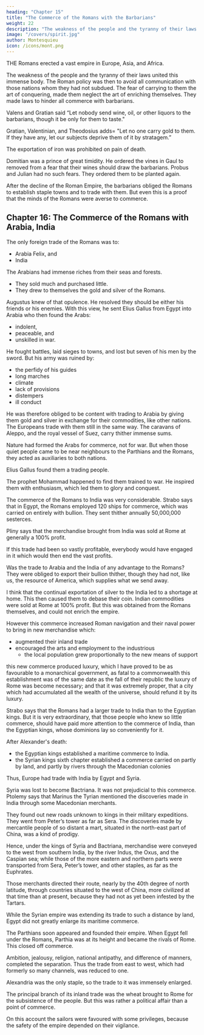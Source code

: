 ```yaml
---
heading: "Chapter 15"
title: "The Commerce of the Romans with the Barbarians"
weight: 22
description: "The weakness of the people and the tyranny of their laws united this immense body. The Roman policy was then to avoid all communication with those nations whom they had not subdued"
image: "/covers/spirit.jpg"
author: Montesquieu
icon: /icons/mont.png
---
```




THE Romans erected a vast empire in Europe, Asia, and Africa.

The weakness of the people and the tyranny of their laws united this immense body. The Roman policy was then to avoid all communication with those nations whom they had not subdued. The fear of carrying to them the art of conquering, made them neglect the art of enriching themselves.
They made laws to hinder all commerce with barbarians.

Valens and Gratian said “Let nobody send wine, oil, or other liquors to the barbarians, though it be only for them to taste." 

Gratian, Valentinian, and Theodosius adds= "Let no one carry gold to them. If they have any, let our subjects deprive them of it by stratagem.”

The exportation of iron was prohibited on pain of death.

Domitian was a prince of great timidity. He ordered the vines in Gaul to removed from a fear that their wines should draw the barbarians. Probus and Julian had no such fears. They ordered them to be planted again.

After the decline of the Roman Empire, the barbarians obliged the Romans to establish staple towns and to trade with them. But even this is a proof that the minds of the Romans were averse to commerce.



## Chapter 16: The Commerce of the Romans with Arabia, India

The only foreign trade of the Romans was to:
- Arabia Felix, and
- India

The Arabians had immense riches from their seas and forests.
- They sold much and purchased little.
- They drew to themselves the gold and silver of the Romans.

Augustus knew of that opulence. He resolved they should be either his friends or his enemies.
With this view, he sent Elius Gallus from Egypt into Arabia who then found the Arabs:
- indolent, 
- peaceable, and 
- unskilled in war.

He fought battles, laid sieges to towns, and lost but seven of his men by the sword. But his army was ruined by:
- the perfidy of his guides
- long marches
- climate
- lack of provisions
- distempers
- ill conduct

He was therefore obliged to be content with trading to Arabia by giving them gold and silver in exchange for their commodities, like other nations. The Europeans trade with them still in the same way. The caravans of Aleppo, and the royal vessel of Suez, carry thither immense sums.

Nature had formed the Arabs for commerce, not for war. But when those quiet people came to be near neighbours to the Parthians and the Romans, they acted as auxiliaries to both nations.

Elius Gallus found them a trading people.

The prophet Mohammad happened to find them trained to war. He inspired them with enthusiasm, which led them to glory and conquest.

The commerce of the Romans to India was very considerable.
Strabo says that in Egypt, the Romans employed 120 ships for commerce, which was carried on entirely with bullion.
They sent thither annually 50,000,000 sesterces.

Pliny says that the merchandise brought from India was sold at Rome at generally a 100% profit.

If this trade had been so vastly profitable, everybody would have engaged in it which would then end the vast profits. 

Was the trade to Arabia and the India of any advantage to the Romans?
They were obliged to export their bullion thither, though they had not, like us, the resource of America, which supplies what we send away.

I think that the continual exportation of silver to the India led to a shortage at home. This then caused them to debase their coin. Indian commodities were sold at Rome at 100% profit. But this was obtained from the Romans themselves, and could not enrich the empire.

However this commerce increased Roman navigation and their naval power to bring in new merchandise which:
- augmented their inland trade
- encouraged the arts and employment to the industrious
  - the local population grew proportionally to the new means of support

this new commerce produced luxury, which I have proved to be as favourable to a monarchical government, as fatal to a commonwealth
this establishment was of the same date as the fall of their republic
the luxury of Rome was become necessary; and that it was extremely proper, that a city which had accumulated all the wealth of the universe, should refund it by its luxury.

Strabo says that the Romans had a larger trade to India than to the Egyptian kings.
But it is very extraordinary, that those people who knew so little commerce, should have paid more attention to the commerce of India, than the Egyptian kings, whose dominions lay so conveniently for it.

After Alexander's death:
- the Egyptian kings established a maritime commerce to India.
- the Syrian kings  sixth chapter established a commerce carried on partly by land, and partly by rivers through the Macedonian colonies

Thus, Europe had trade with India by Egypt and Syria.

Syria was lost to become Bactriana. It was not prejudicial to this commerce.
Ptolemy says that Marinus the Tyrian mentioned the discoveries made in India through some Macedonian merchants.

They found out new roads unknown to kings in their military expeditions.
They went from Peter’s tower as far as Sera. The discoveries made by mercantile people of so distant a mart, situated in the north-east part of China, was a kind of prodigy.

Hence, under the kings of Syria and Bactriana, merchandise were conveyed to the west from southern India, by the river Indus, the Oxus, and the Caspian sea;
while those of the more eastern and northern parts were transported from Sera, Peter’s tower, and other staples, as far as the Euphrates.

Those merchants directed their route, nearly by the 40th degree of north latitude, through countries situated to the west of China, more civilized at that time than at present, because they had not as yet been infested by the Tartars.

While the Syrian empire was extending its trade to such a distance by land, Egypt did not greatly enlarge its maritime commerce.


The Parthians soon appeared and founded their empire. When Egypt fell under the Romans, Parthia was at its height and became the rivals of Rome. This closed off commerce.

Ambition, jealousy, religion, national antipathy, and difference of manners, completed the separation. Thus the trade from east to west, which had formerly so many channels, was reduced to one.

Alexandria was the only staple, so the trade to it was immensely enlarged.

The principal branch of its inland trade was the wheat brought to Rome for the subsistence of the people.
But this was rather a political affair than a point of commerce.

On this account the sailors were favoured with some privileges, because the safety of the empire depended on their vigilance.

